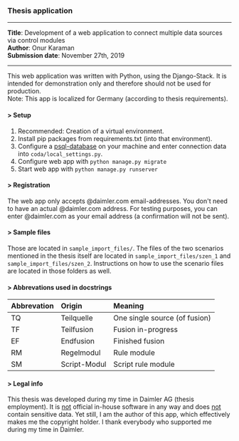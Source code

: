 ### Thesis application
------
<b>Title</b>: Development of a web application to connect multiple data sources via control modules<br/>
<b>Author</b>: Onur Karaman<br/>
<b>Submission date</b>: November 27th, 2019

-------
This web application was written with Python, using the Django-Stack. It is intended for demonstration only and therefore should not be used for production.<br/>
Note: This app is localized for Germany (according to thesis requirements).

#### > Setup
1. Recommended: Creation of a virtual environment.
2. Install pip packages from requirements.txt (into that environment).
3. Configure a <u>psql-database</u> on your machine and enter connection data into `coda/local_settings.py`.
4. Configure web app with `python manage.py migrate`
5. Start web app with `python manage.py runserver`

#### > Registration
The web app only accepts @daimler.com email-addresses. You don't need to have an actual @daimler.com address.
For testing purposes, you can enter <something>@daimler.com as your email address (a confirmation will not be sent).

#### > Sample files
Those are located in `sample_import_files/`. The files of the two scenarios mentioned in the thesis itself are located in `sample_import_files/szen_1` and `sample_import_files/szen_2`. Instructions on how to use the scenario files are located in those folders as well.

#### > Abbrevations used in docstrings
| Abbrevation | Origin| Meaning|
| ------------- |:-------------| :-----|
| TQ | Teilquelle | One single source (of fusion) |
| TF | Teilfusion | Fusion in-progress |
| EF | Endfusion | Finished fusion |
| RM| Regelmodul | Rule module |
| SM | Script-Modul | Script rule module |

#### > Legal info
This thesis was developed during my time in Daimler AG (thesis employment). It is <u>not</u> official in-house software in any way and does <u>not</u> contain sensitive data. Yet still, I am the author of this app, which effectively makes me the copyright holder. I thank everybody who supported me during my time in Daimler.